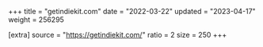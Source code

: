 +++
title = "getindiekit.com"
date = "2022-03-22"
updated = "2023-04-17"
weight = 256295

[extra]
source = "https://getindiekit.com/"
ratio = 2
size = 250
+++
